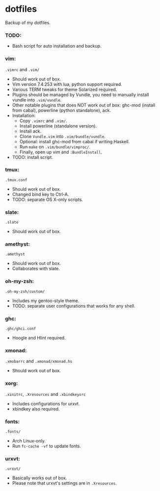 dotfiles
===

Backup of my dotfiles.

### TODO:
* Bash script for auto installation and backup.

### vim:
`.vimrc` and `.vim/`
* Should work out of box.
* Vim version 7.4.253 with lua, python support required.
* Various TERM tweaks for theme Solarized required.
* Plugins should be managed by Vundle, you need to manually install vundle into `.vim/vundle`.
* Other notable plugins that does NOT work out of box: ghc-mod (install from cabal), powerline (python standalone), ack.
* Installation:
    * Copy `.vimrc` and `.vim/`.
    * Install powerline (standalone version).
    * Install ack.
    * Clone `Vundle.vim` into `.vim/bundle/vundle`.
    * Optional: install ghc-mod from cabal if writing Haskell.
    * Run `make` on `.vim/bundle/vimproc/`.
    * Finally, open up vim and `:BundleInstall`.
* TODO: install script.

### tmux:
`.tmux.conf`
* Should work out of box.
* Changed bind key to Ctrl-A.
* TODO: separate OS X-only scripts.

### slate:
`.slate`
* Should work out of box.

### amethyst:
`.amethyst`
* Should work out of box.
* Collaborates with slate.

### oh-my-zsh:
`.oh-my-zsh/custom/`
* Includes my gentoo-style theme.
* TODO: separate user configurations that works for any shell.

### ghc:
`.ghc/ghci.conf`
* Hoogle and Hlint required.

### xmonad:
`.xmobarrc` and `.xmonad/xmonad.hs`
* Should work out of box.

### xorg:
`.xinitrc`, `.Xresources` and `.xbindkeysrc`
* Includes configurations for urxvt.
* xbindkey also required.

### fonts:
`.fonts/`
* Arch Linux-only.
* Run `fc-cache -vf` to update fonts.

### urxvt:
`.urxvt/`
* Basically works out of box.
* Please note that urxvt's settings are in `.Xresources`.
